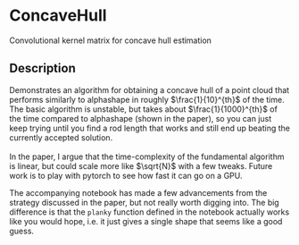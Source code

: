 # ConcaveHull
Convolutional kernel matrix for concave hull estimation

## Description
Demonstrates an algorithm for obtaining a concave hull of a point cloud that performs similarly to alphashape in roughly $\frac{1}{10}^{th}$ of the time. 
The basic algorithm is unstable, but takes about $\frac{1}{1000}^{th}$ of the time compared to alphashape (shown in the paper), so you can just keep trying until you 
find a rod length that works and still end up beating the currently accepted solution.<br><br>
In the paper, I argue that the time-complexity of the fundamental algorithm is linear, but could scale more like $\sqrt{N}$
with a few tweaks. Future work is to play with pytorch to see how fast it can go on a GPU.

The accompanying notebook has made a few advancements from the strategy discussed in the paper, but not really worth digging into. The big difference is that the `planky` function defined in the notebook actually works like you would hope, i.e. it just gives a single shape that seems like a good guess.
